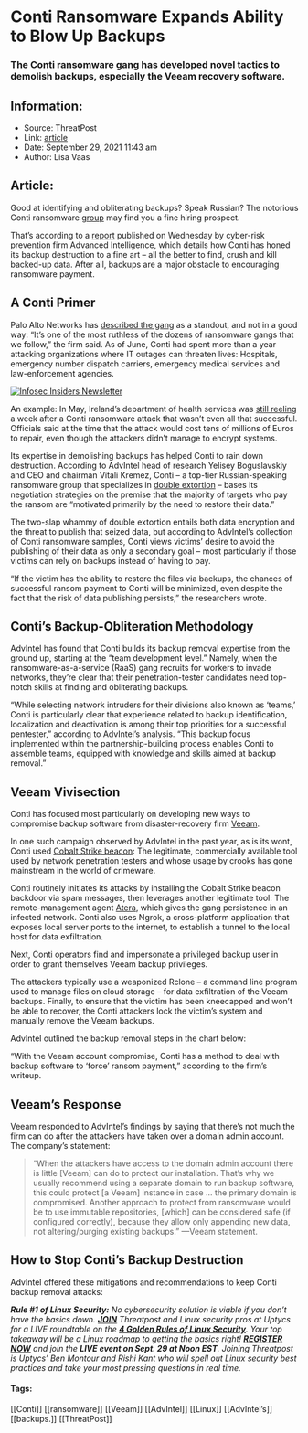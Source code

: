 # Conti Ransomware Expands Ability to Blow Up Backups
### The Conti ransomware gang has developed novel tactics to demolish backups, especially the Veeam recovery software. 

## Information:
+ Source: ThreatPost
+ Link: [article](https://kasperskycontenthub.com/threatpost-global/?p=175114)
+ Date: September 29, 2021  11:43 am
+ Author: Lisa Vaas


## Article:
Good at identifying and obliterating backups? Speak Russian? The notorious Conti ransomware [group](https://threatpost.com/affiliate-leaks-conti-ransomware-playbook/168442/) may find you a fine hiring prospect.


That’s according to a [report](https://www.advintel.io/post/backup-removal-solutions-from-conti-ransomware-with-love) published on Wednesday by cyber-risk prevention firm Advanced Intelligence, which details how Conti has honed its backup destruction to a fine art – all the better to find, crush and kill backed-up data. After all, backups are a major obstacle to encouraging ransomware payment.


A Conti Primer
--------------


Palo Alto Networks has [described the gang](https://unit42.paloaltonetworks.com/conti-ransomware-gang/) as a standout, and not in a good way: “It’s one of the most ruthless of the dozens of ransomware gangs that we follow,” the firm said. As of June, Conti had spent more than a year attacking organizations where IT outages can threaten lives: Hospitals, emergency number dispatch carriers, emergency medical services and law-enforcement agencies.


[![Infosec Insiders Newsletter](https://media.threatpost.com/wp-content/uploads/sites/103/2021/07/10165815/infosec_insiders_in_article_promo.png)](https://threatpost.com/infosec-insider-subscription-page/?utm_source=ART&utm_medium=ART&utm_campaign=InfosecInsiders_Newsletter_Promo/)


An example: In May, Ireland’s department of health services was [still reeling](https://threatpost.com/conti-ransomware-fail-costly/166263/) a week after a Conti ransomware attack that wasn’t even all that successful. Officials said at the time that the attack would cost tens of millions of Euros to repair, even though the attackers didn’t manage to encrypt systems.


Its expertise in demolishing backups has helped Conti to rain down destruction. According to AdvIntel head of research Yelisey Boguslavskiy and CEO and chairman Vitali Kremez, Conti – a top-tier Russian-speaking ransomware group that specializes in [double extortion](https://threatpost.com/double-extortion-ransomware-attacks-spike/154818/) – bases its negotiation strategies on the premise that the majority of targets who pay the ransom are “motivated primarily by the need to restore their data.”


The two-slap whammy of double extortion entails both data encryption and the threat to publish that seized data, but according to AdvIntel’s collection of Conti ransomware samples, Conti views victims’ desire to avoid the publishing of their data as only a secondary goal – most particularly if those victims can rely on backups instead of having to pay.


“If the victim has the ability to restore the files via backups, the chances of successful ransom payment to Conti will be minimized, even despite the fact that the risk of data publishing persists,” the researchers wrote.


Conti’s Backup-Obliteration Methodology
---------------------------------------


AdvIntel has found that Conti builds its backup removal expertise from the ground up, starting at the “team development level.” Namely, when the ransomware-as-a-service (RaaS) gang recruits for workers to invade networks, they’re clear that their penetration-tester candidates need top-notch skills at finding and obliterating backups.


“While selecting network intruders for their divisions also known as ‘teams,’ Conti is particularly clear that experience related to backup identification, localization and deactivation is among their top priorities for a successful pentester,” according to AdvIntel’s analysis. “This backup focus implemented within the partnership-building process enables Conti to assemble teams, equipped with knowledge and skills aimed at backup removal.”


Veeam Vivisection
-----------------


Conti has focused most particularly on developing new ways to compromise backup software from disaster-recovery firm [Veeam](https://www.veeam.com/).


In one such campaign observed by AdvIntel in the past year, as is its wont, Conti used [Cobalt Strike beacon](https://threatpost.com/cobalt-strike-cybercrooks/167368/): The legitimate, commercially available tool used by network penetration testers and whose usage by crooks has gone mainstream in the world of crimeware.


Conti routinely initiates its attacks by installing the Cobalt Strike beacon backdoor via spam messages, then leverages another legitimate tool: The remote-management agent [Atera](https://www.advintel.io/post/secret-backdoor-behind-conti-ransomware-operation-introducing-atera-agent), which gives the gang persistence in an infected network. Conti also uses Ngrok, a cross-platform application that exposes local server ports to the internet, to establish a tunnel to the local host for data exfiltration.


Next, Conti operators find and impersonate a privileged backup user in order to grant themselves Veeam backup privileges.


The attackers typically use a weaponized Rclone – a command line program used to manage files on cloud storage – for data exfiltration of the Veeam backups. Finally, to ensure that the victim has been kneecapped and won’t be able to recover, the Conti attackers lock the victim’s system and manually remove the Veeam backups.


AdvIntel outlined the backup removal steps in the chart below:


“With the Veeam account compromise, Conti has a method to deal with backup software to ‘force’ ransom payment,” according to the firm’s writeup.


Veeam’s Response
----------------


Veeam responded to AdvIntel’s findings by saying that there’s not much the firm can do after the attackers have taken over a domain admin account. The company’s statement:



> “When the attackers have access to the domain admin account there is little [Veeam] can do to protect our installation. That’s why we usually recommend using a separate domain to run backup software, this could protect [a Veeam] instance in case … the primary domain is compromised. Another approach to protect from ransomware would be to use immutable repositories, [which] can be considered safe (if configured correctly), because they allow only appending new data, not altering/purging existing backups.” —Veeam statement.
> 
> 


How to Stop Conti’s Backup Destruction
--------------------------------------


AdvIntel offered these mitigations and recommendations to keep Conti backup removal attacks:


***Rule #1 of Linux Security:** No cybersecurity solution is viable if you don’t have the basics down. [**JOIN**](https://threatpost.com/webinars/4-golden-rules-linux-security/?utm_source=ART&utm_medium=ART&utm_campaign=September_Uptycs_Webinar) Threatpost and Linux security pros at Uptycs for a LIVE roundtable on the [**4 Golden Rules of Linux Security**](https://threatpost.com/webinars/4-golden-rules-linux-security/?utm_source=ART&utm_medium=ART&utm_campaign=September_Uptycs_Webinar). Your top takeaway will be a Linux roadmap to getting the basics right! [**REGISTER NOW**](https://threatpost.com/webinars/4-golden-rules-linux-security/?utm_source=ART&utm_medium=ART&utm_campaign=September_Uptycs_Webinar) and join the **LIVE event on Sept. 29 at Noon EST**. Joining Threatpost is Uptycs’ Ben Montour and Rishi Kant who will spell out Linux security best practices and take your most pressing questions in real time.*




#### Tags:
[[Conti]] [[ransomware]] [[Veeam]] [[AdvIntel]] [[Linux]] [[AdvIntel’s]] [[backups.]] [[ThreatPost]]

